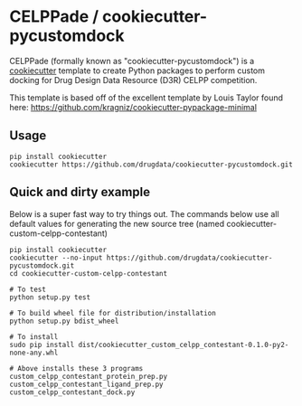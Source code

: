 CELPPade / cookiecutter-pycustomdock
==============================

CELPPade (formally known as "cookiecutter-pycustomdock") is a [cookiecutter](https://github.com/audreyr/cookiecutter) 
template to create Python packages to perform custom docking for Drug Design Data Resource (D3R) CELPP competition.

This template is based off of the excellent template by Louis Taylor found here:
https://github.com/kragniz/cookiecutter-pypackage-minimal


Usage
-----

    pip install cookiecutter
    cookiecutter https://github.com/drugdata/cookiecutter-pycustomdock.git


Quick and dirty example
-----------------------

Below is a super fast way to try things out. The commands below use all default values for generating the new source tree (named cookiecutter-custom-celpp-contestant)

    pip install cookiecutter
    cookiecutter --no-input https://github.com/drugdata/cookiecutter-pycustomdock.git
    cd cookiecutter-custom-celpp-contestant

    # To test
    python setup.py test

    # To build wheel file for distribution/installation
    python setup.py bdist_wheel

    # To install
    sudo pip install dist/cookiecutter_custom_celpp_contestant-0.1.0-py2-none-any.whl
    
    # Above installs these 3 programs
    custom_celpp_contestant_protein_prep.py
    custom_celpp_contestant_ligand_prep.py
    custom_celpp_contestant_dock.py

  
    

